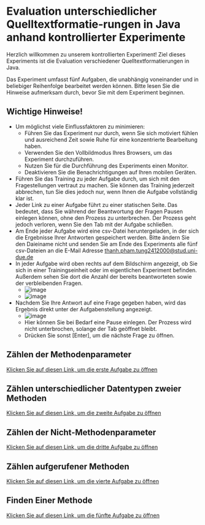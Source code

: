 # Evaluation unterschiedlicher Quelltextformatie-rungen in Java anhand kontrollierter Experimente
Herzlich willkommen zu unserem kontrollierten Experiment! Ziel dieses Experiments ist die Evaluation verschiedener Quelltextformatierungen in Java.

Das Experiment umfasst fünf Aufgaben, die unabhängig voneinander und in beliebiger Reihenfolge bearbeitet werden können. Bitte lesen Sie die Hinweise aufmerksam durch, bevor Sie mit dem Experiment beginnen.

## Wichtige Hinweise!
- Um möglichst viele Einflussfaktoren zu minimieren:
  - Führen Sie das Experiment nur durch, wenn Sie sich motiviert fühlen und ausreichend Zeit sowie Ruhe für eine konzentrierte Bearbeitung haben.
  - Verwenden Sie den Vollbildmodus Ihres Browsers, um das Experiment durchzuführen.
  - Nutzen Sie für die Durchführung des Experiments einen Monitor.
  - Deaktivieren Sie die Benachrichtigungen auf Ihren mobilen Geräten.
- Führen Sie das Training zu jeder Aufgabe durch, um sich mit den Fragestellungen vertraut zu machen. Sie können das Training jederzeit abbrechen, tun Sie dies jedoch nur, wenn Ihnen die Aufgabe vollständig klar ist.
- Jeder Link zu einer Aufgabe führt zu einer statischen Seite. Das bedeutet, dass Sie während der Beantwortung der Fragen Pausen einlegen können, ohne den Prozess zu unterbrechen. Der Prozess geht jedoch verloren, wenn Sie den Tab mit der Aufgabe schließen.
- Am Ende jeder Aufgabe wird eine csv-Datei heruntergeladen, in der sich die Ergebnisse Ihrer Antworten gespeichert werden. Bitte ändern Sie den Daieiname nicht und senden Sie am Ende des Experiments alle fünf csv-Dateien an die E-Mail Adresse thanh.pham.tung2412000@stud.uni-due.de
- In jeder Aufgabe wird oben rechts auf dem Bildschirm angezeigt, ob Sie sich in einer Trainingseinheit oder im eigentlichen Experiment befinden. Außerdem sehen Sie dort die Anzahl der bereits beantworteten sowie der verbleibenden Fragen.
  - ![image](https://github.com/user-attachments/assets/55ec1e5c-8875-437f-8b8c-b421a4698758)
  - ![image](https://github.com/user-attachments/assets/1a7a85a9-0438-4bfa-8852-e2f9cac9cba7)
- Nachdem Sie Ihre Antwort auf eine Frage gegeben haben, wird das Ergebnis direkt unter der Aufgabenstellung angezeigt.
  - ![image](https://github.com/user-attachments/assets/bc4eaf3d-158d-4cc2-a3e1-f3e40b03bbc0)
  - Hier können Sie bei Bedarf eine Pause einlegen. Der Prozess wird nicht unterbrochen, solange der Tab geöffnet bleibt.
  - Drücken Sie sonst [Enter], um die nächste Frage zu öffnen.
 



## Zählen der Methodenparameter
[Klicken Sie auf diesen Link, um die erste Aufgabe zu öffnen](https://htmlpreview.github.io/?https://raw.githubusercontent.com/thanhtung24/javaCodeFormating/main/ZaehlenDerMethodenparameter/ZaehlenDerMethodenparameter.html)

## Zählen unterschiedlicher Datentypen zweier Methoden
[Klicken Sie auf diesen Link, um die zweite Aufgabe zu öffnen](https://htmlpreview.github.io/?https://raw.githubusercontent.com/thanhtung24/javaCodeFormating/main/ZaehlenUnterschiedlicherDatentypenZweierMethoden/ZaehlenUnterschiedlicherDatentypenZweierMethoden.html)

## Zählen der Nicht-Methodenparameter
[Klicken Sie auf diesen Link, um die dritte Aufgabe zu öffnen](https://htmlpreview.github.io/?https://raw.githubusercontent.com/thanhtung24/javaCodeFormating/main/ZaehlenDerNichtMethodenparameter/ZaehlenDerNichtMethodenparameter.html)

## Zählen aufgerufener Methoden
[Klicken Sie auf diesen Link, um die vierte Aufgabe zu öffnen](https://htmlpreview.github.io/?https://raw.githubusercontent.com/thanhtung24/javaCodeFormating/main/ZaehlenAufgerufenerMethoden/ZaehlenAufgerufenerMethoden.html)

## Finden Einer Methode
[Klicken Sie auf diesen Link, um die fünfte Aufgabe zu öffnen](https://htmlpreview.github.io/?https://raw.githubusercontent.com/thanhtung24/javaCodeFormating/main/FindenEinerMethode/FindenEinerMethode.html)
